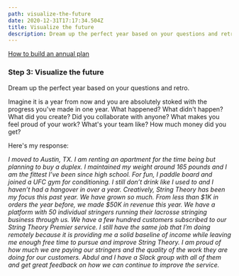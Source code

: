 ```yaml
---
path: visualize-the-future
date: 2020-12-31T17:17:34.504Z
title: Visualize the future
description: Dream up the perfect year based on your questions and retro...
---
```

[How to build an annual plan](https://jeffcannon.dev/blog/how-to-build-an-annual-plan/)

### Step 3: Visualize the future

Dream up the perfect year based on your questions and retro.

Imagine it is a year from now and you are absolutely stoked with the progress you've made in one year. What happened? What didn't happen? What did you create? Did you collaborate with anyone? What makes you feel proud of your work? What's your team like? How much money did you get?

Here's my response:

*I moved to Austin, TX. I am renting an apartment for the time being but planning to buy a duplex. I maintained my weight around 165 pounds and I am the fittest I’ve been since high school. For fun, I paddle board and joined a UFC gym for conditioning. I still don’t drink like I used to and I haven’t had a hangover in over a year. Creatively, String Theory has been my focus this past year. We have grown so much. From less than $1K in orders the year before, we made $50K in revenue this year. We have a platform with 50 individual stringers running their lacrosse stringing business through us. We have a few hundred customers subscribed to our String Theory Premier service. I still have the same job that I’m doing remotely because it is providing me a solid baseline of income while leaving me enough free time to pursue and improve String Theory. I am proud of how much we are paying our stringers and the quality of the work they are doing for our customers. Abdul and I have a Slack group with all of them and get great feedback on how we can continue to improve the service.*